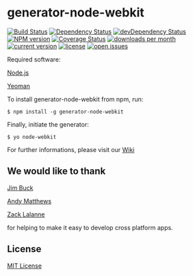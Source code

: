 # generator-node-webkit
[![Build Status](https://secure.travis-ci.org/Dica-Developer/generator-node-webkit.png?branch=master)](https://travis-ci.org/Dica-Developer/generator-node-webkit)
[![Dependency Status](https://david-dm.org/Dica-Developer/generator-node-webkit.png)](https://david-dm.org/Dica-Developer/generator-node-webkit)
[![devDependency Status](https://david-dm.org/Dica-Developer/generator-node-webkit/dev-status.png)](https://david-dm.org/Dica-Developer/generator-node-webkit#info=devDependencies)
[![NPM version](https://badge.fury.io/js/generator-node-webkit.png)](http://badge.fury.io/js/generator-node-webkit)
[![Coverage Status](https://img.shields.io/coveralls/Dica-Developer/generator-node-webkit.svg)](https://coveralls.io/r/Dica-Developer/generator-node-webkit)
[![downloads per month](http://img.shields.io/npm/dm/generator-node-webkit.svg)](https://www.npmjs.org/package/generator-node-webkit)
[![current version](http://img.shields.io/npm/v/generator-node-webkit.svg)](https://www.npmjs.org/package/generator-node-webkit)
[![license](http://img.shields.io/npm/l/generator-node-webkit.svg)](http://en.wikipedia.org/wiki/MIT_License)
[![open issues](http://img.shields.io/github/issues/Dica-Developer/generator-node-webkit.svg)](https://github.com/Dica-Developer/generator-node-webkit/issues)

Required software:

[Node.js](http://nodejs.org/ "nodejs")

[Yeoman](http://yeoman.io/ "Yeoman")
 

To install generator-node-webkit from npm, run:

```
$ npm install -g generator-node-webkit
```

Finally, initiate the generator:

```
$ yo node-webkit
```


For further informations, please visit our [Wiki](https://github.com/Dica-Developer/generator-node-webkit/wiki "Wiki")

## We would like to thank

[Jim Buck](https://github.com/JimmyBoh "JimmyBoh")

[Andy Matthews](https://github.com/commadelimited "commadelimited")

[Zack Lalanne](https://github.com/zlalanne "zlalanne")

for helping to make it easy to develop cross platform apps.


## License

[MIT License](http://en.wikipedia.org/wiki/MIT_License)

